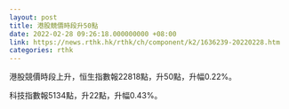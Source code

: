 ```yaml
---
layout: post
title: 港股競價時段升50點
date: 2022-02-28 09:26:18.000000000 +08:00
link: https://news.rthk.hk/rthk/ch/component/k2/1636239-20220228.htm
categories: rthk
---
```


港股競價時段上升，恒生指數報22818點，升50點，升幅0.22%。

科技指數報5134點，升22點，升幅0.43%。
